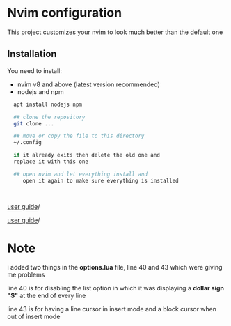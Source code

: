 # Nvim configuration

This project customizes your nvim to look much better than the default one



## Installation

You need to install:
- nvim v8 and above (latest version recommended)
- nodejs and npm

```bash
  apt install nodejs npm 

  ## clone the repository 
  git clone ...

  ## move or copy the file to this directory
  ~/.config

  if it already exits then delete the old one and
  replace it with this one

  ## open nvim and let everything install and
     open it again to make sure everything is installed

 
```


<a href="https://www.youtube.com/watch?v=vdn_pKJUda8&pp=ygUUbmVvdmltIGN1c3RvbWl6YXRpb24%3D
" target="_blank" tabindex="3">user guide</a>/


<a href="https://github.com/josean-dev/dev-environment-files/blob/packer-nvim-setup
" target="_blank" tabindex="3">user guide</a>/


# Note

  i added two things in the **options.lua** file, line 40 and 43 which were giving me problems

  line 40 is for disabling the list option in which it was displaying a **dollar sign "$"** at the end of every line

  line 43 is for having a line cursor in insert mode and a block cursor when out of insert mode

```
